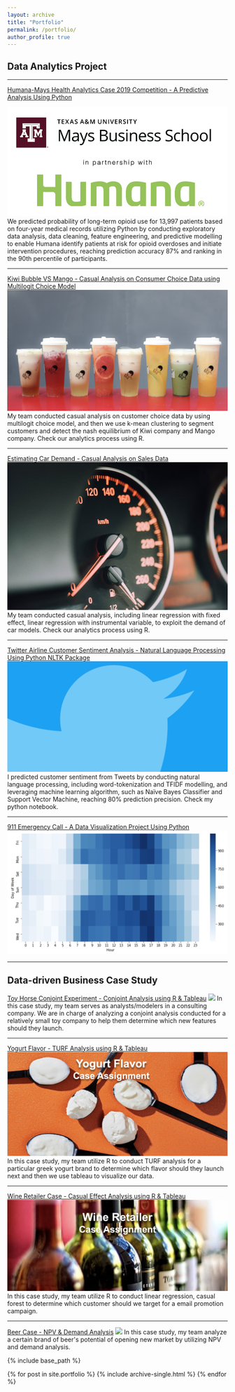 ```yaml
---
layout: archive
title: "Portfolio"
permalink: /portfolio/
author_profile: true
---
```


## Data Analytics Project
---

[Humana-Mays Health Analytics Case 2019 Competition - A Predictive Analysis Using Python](/Humana_May_Case_Competition.html)
<!-- <img class="centered" src="{% static 'images/blog/literate_testing.png'  %}"> i -->
![](images/humana-mays.png/)
We predicted probability of long-term opioid use for 13,997 patients based on four-year medical records utilizing Python by conducting exploratory data analysis, data cleaning, feature engineering, and predictive modelling to enable Humana identify patients at risk for opioid overdoses and initiate intervention procedures, reaching prediction accuracy 87% and ranking in the 90th percentile of participants.

---
[Kiwi Bubble VS Mango - Casual Analysis on Consumer Choice Data using Multilogit Choice Model](/pdf/PricingAnalyticsPJ2.pdf)
<img src='images/PricingAnalyticsPJ2.png?raw=true'/>
My team conducted casual analysis on customer choice data by using multilogit choice model, and then we use k-mean clustering to segment customers and detect the nash equilibrium of Kiwi company and Mango company. Check our analytics process using R.

---
[Estimating Car Demand - Casual Analysis on Sales Data](/pdf/PricingAnalyticsPJ1.pdf)
<img src="images/PriceAnalyticsPJ1.jpeg?raw=true"/>
My team conducted casual analysis, including linear regression with fixed effect, linear regression with instrumental variable, to exploit the demand of car models. Check our analytics process using R.

---
[Twitter Airline Customer Sentiment Analysis - Natural Language Processing Using Python NLTK Package](/pdf/Twitter%20-%20Natural%20Language%20Processing.pdf)
<img src="images/twitter.png?raw=true"/>
I predicted customer sentiment from Tweets by conducting natural language processing, including word-tokenization and TFIDF modelling, and leveraging machine learning algorithm, such as Naïve Bayes Classifier and Support Vector Machine, reaching 80% prediction precision. Check my python notebook.

---

[911 Emergency Call - A Data Visualization Project Using Python](/911_descrptive_analysis.html)
<img src="images/911 Projct.png?raw=true"/>

---

## Data-driven Business Case Study
[Toy Horse Conjoint Experiment - Conjoint Analysis using R & Tableau](/pdf/ToyHorseCase.pdf)
<img src="images/Toy Horse Case.png?raw=true"/>
In this case study, my team serves as analysts/modelers in a consulting company. We are in charge of analyzing a conjoint analysis conducted for a relatively small toy company to help them determine which new features should they launch.

---

[Yogurt Flavor - TURF Analysis using R & Tableau](/pdf/YogurtCase.pdf)
<img src="images/Yogurt Case.png?raw=true"/>
In this case study, my team utilize R to conduct TURF analysis for a particular greek yogurt brand to determine which flavor should they launch next and then we use tableau to visualize our data.

---

[Wine Retailer Case - Casual Effect Analysis using R & Tableau](/pdf/WineRetailerCase.pdf)
<img src="images/Wine Case.png?raw=true"/>
In this case study, my team utilize R to conduct linear regression, casual forest to determine which customer should we target for a email promotion campaign.

---

[Beer Case - NPV & Demand Analysis](/pdf/BeerCase.pdf)
<img src="images/Beer Case.png?raw=true"/>
In this case study, my team analyze a certain brand of beer's potential of opening new market by utilizing NPV and demand analysis.


{% include base_path %}


{% for post in site.portfolio %}
  {% include archive-single.html %}
{% endfor %}
